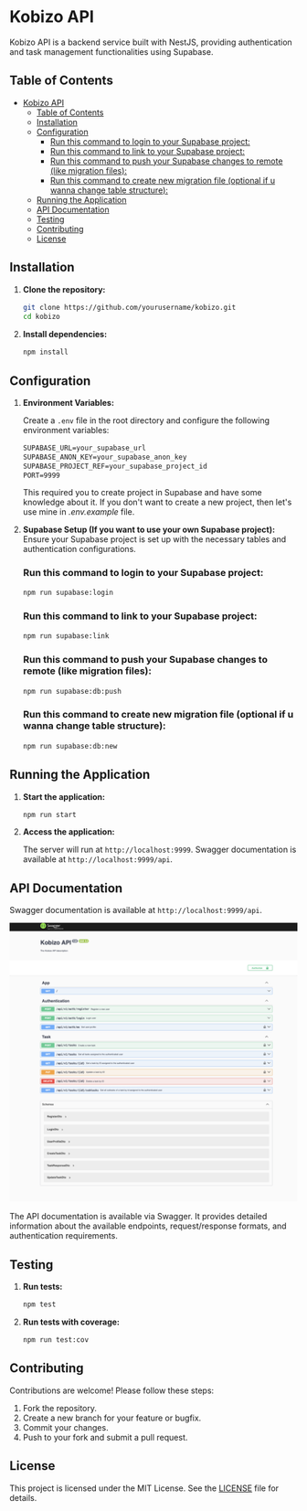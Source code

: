 # Kobizo API

Kobizo API is a backend service built with NestJS, providing authentication and task management functionalities using Supabase.

## Table of Contents

- [Kobizo API](#kobizo-api)
  - [Table of Contents](#table-of-contents)
  - [Installation](#installation)
  - [Configuration](#configuration)
    - [Run this command to login to your Supabase project:](#run-this-command-to-login-to-your-supabase-project)
    - [Run this command to link to your Supabase project:](#run-this-command-to-link-to-your-supabase-project)
    - [Run this command to push your Supabase changes to remote (like migration files):](#run-this-command-to-push-your-supabase-changes-to-remote-like-migration-files)
    - [Run this command to create new migration file (optional if u wanna change table structure):](#run-this-command-to-create-new-migration-file-optional-if-u-wanna-change-table-structure)
  - [Running the Application](#running-the-application)
  - [API Documentation](#api-documentation)
  - [Testing](#testing)
  - [Contributing](#contributing)
  - [License](#license)

## Installation

1. **Clone the repository:**

   ```bash
   git clone https://github.com/yourusername/kobizo.git
   cd kobizo
   ```

2. **Install dependencies:**

   ```bash
   npm install
   ```

## Configuration

1. **Environment Variables:**

   Create a `.env` file in the root directory and configure the following environment variables:

   ```plaintext
   SUPABASE_URL=your_supabase_url
   SUPABASE_ANON_KEY=your_supabase_anon_key
   SUPABASE_PROJECT_REF=your_supabase_project_id
   PORT=9999
   ```

   This required you to create project in Supabase and have some knowledge about it.
   If you don't want to create a new project, then let's use mine in *.env.example* file.

2. **Supabase Setup (If you want to use your own Supabase project):**
   Ensure your Supabase project is set up with the necessary tables and authentication configurations.

   ### Run this command to login to your Supabase project:
   ```bash
   npm run supabase:login
   ```

   ### Run this command to link to your Supabase project:
   ```bash
   npm run supabase:link
   ```

   ### Run this command to push your Supabase changes to remote (like migration files):
   ```bash
   npm run supabase:db:push
   ```

   ### Run this command to create new migration file (optional if u wanna change table structure):
   ```bash
   npm run supabase:db:new
   ```


## Running the Application

1. **Start the application:**

   ```bash
   npm run start
   ```

2. **Access the application:**

   The server will run at `http://localhost:9999`. Swagger documentation is available at `http://localhost:9999/api`.

## API Documentation
Swagger documentation is available at `http://localhost:9999/api`.

![Alt Text](./assets/swagger.png)

The API documentation is available via Swagger. It provides detailed information about the available endpoints, request/response formats, and authentication requirements.

## Testing

1. **Run tests:**

   ```bash
   npm test
   ```

2. **Run tests with coverage:**

   ```bash
   npm run test:cov
   ```

## Contributing

Contributions are welcome! Please follow these steps:

1. Fork the repository.
2. Create a new branch for your feature or bugfix.
3. Commit your changes.
4. Push to your fork and submit a pull request.

## License

This project is licensed under the MIT License. See the [LICENSE](LICENSE) file for details.
